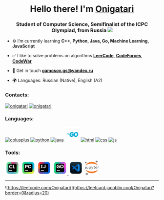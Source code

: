 <h1  align="center"> Hello there! I'm <a  href="https://leetcode.com/Onigatari/">Onigatari</a> </h1>


<h3  align="center"> Student of Computer Science, Semifinalist of the ICPC Olympiad, from Russia <img src="https://img.icons8.com/external-justicon-flat-justicon/24/undefined/external-russia-countrys-flags-justicon-flat-justicon.png"  height="18"/></h3>

- ⚙️ I’m currently learning **C++, Python, Java, Go, Machine Learning, JavaScript**

- ✅ I like to solve problems on algorithms [**LeerCode**](https://leetcode.com/Onigatari/), [**CodeForces**](https://codeforces.com/profile/Onigatari), [**CodeWar**](https://www.codewars.com/users/Onigatari)

- 📄 Get in touch **[gamosov.gs@yandex.ru](mailto:gamosov.gs@yandex.ru)**

- 🌍 Languages: Russian (Native), English (A2)

### Contacts:

<p  align="left">

<a  href="https://vk.com/onigatari"  target="blank"><img  align="center"  src="https://img.icons8.com/fluency/48/undefined/vk-circled.png"  alt="onigatari"  height="48"  width="48"/></a>
<a  href="https://t.me/Onigatari"  target="blank"><img  align="center"  src="https://img.icons8.com/fluency/48/undefined/telegram-app.png"  alt="onigatari"  height="48"  width="48" /></a> 

</p>

### Languages:

<p align="left">

<a href="https://en.cppreference.com/w/cpp"> <img src="https://img.icons8.com/color/48/undefined/c-plus-plus-logo.png" alt="cplusplus" width="48" height="48"/></a>
<a href="https://www.python.org/doc/"> <img src="https://img.icons8.com/color/48/undefined/python--v1.png" alt="python" width="48" height="48"/></a>
<a href="https://docs.oracle.com/en/java/"> <img src="https://img.icons8.com/color/48/000000/java-coffee-cup-logo--v1.png" alt="java" width="48" height="48"/></a>
<a href="https://go.dev/doc/"> <img src="https://github.com/Onigatari/Onigatari/blob/master/icons/Go-Logo_Blue.svg" alt="golang" width="48" height="48"/></a>
<a href="https://developer.mozilla.org/en-US/docs/Web/HTML"> <img src="https://img.icons8.com/color/48/undefined/html-5--v1.png" alt="html" width="48" height="48"/></a>
<a href="https://developer.mozilla.org/en-US/docs/Web/CSS"> <img src="https://img.icons8.com/color/48/undefined/css3.png" alt="css" width="48" height="48"/></a>
<a href="https://developer.mozilla.org/en-US/docs/Web/JavaScript"> <img src="https://img.icons8.com/color/48/undefined/javascript--v1.png" alt="js" width="48" height="48"/></a>

</p>

### Tools:

<p align="left">
  
<a href="https://www.jetbrains.com/clion/"> <img src="https://github.com/Onigatari/Onigatari/blob/master/icons/IntelliJ_CLion.png" alt="clion" width="48" height="48"/></a>
<a href="https://www.jetbrains.com/pycharm/"> <img src="https://github.com/Onigatari/Onigatari/blob/master/icons/IntelliJ_PyCharm.png" alt="pycharm" width="48" height="48"/></a>
<a href="https://www.jetbrains.com/idea/"> <img src="https://github.com/Onigatari/Onigatari/blob/master/icons/IntelliJ.png" alt="intelli" width="48" height="48"/></a>
<a href="https://www.jetbrains.com/go/"> <img src="https://github.com/Onigatari/Onigatari/blob/master/icons/IntelliJ_GoLand.png" alt="goland" width="48" height="48"/>
<a href="https://code.visualstudio.com/"> <img src="https://github.com/Onigatari/Onigatari/blob/master/icons/Microsoft_Visual_Studio_Code.png" alt="goland" width="48" height="48"/></a>
<a href="https://jupyter.org/"> <img src="https://github.com/Onigatari/Onigatari/blob/master/icons/Jupyter.svg" alt="jupyter" width="48" height="48"/></a>

</p>

---
  
![https://leetcode.com/Onigatari/](https://leetcard.jacoblin.cool/Onigatari?border=0&radius=20)

